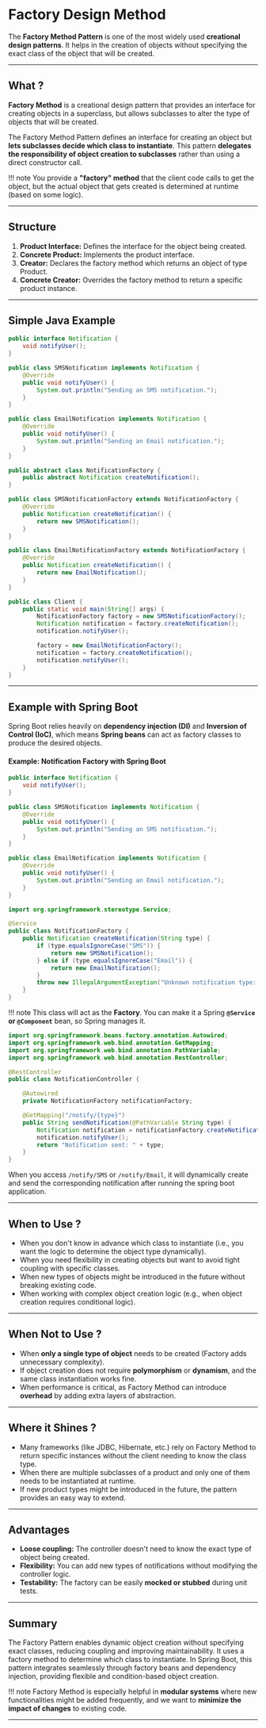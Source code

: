 # **Factory Design Method**

The **Factory Method Pattern** is one of the most widely used **creational design patterns**. It helps in the creation of objects without specifying the exact class of the object that will be created. 


---

## **What ?**

**Factory Method** is a creational design pattern that provides an interface for creating objects in a superclass, but allows subclasses to alter the type of objects that will be created.

The Factory Method Pattern defines an interface for creating an object but **lets subclasses decide which class to instantiate**. This pattern **delegates the responsibility of object creation to subclasses** rather than using a direct constructor call.

!!! note
    You provide a **"factory" method** that the client code calls to get the object, but the actual object that gets created is determined at runtime (based on some logic).

---

## **Structure**

1. **Product Interface:** Defines the interface for the object being created.
2. **Concrete Product:** Implements the product interface.
3. **Creator:** Declares the factory method which returns an object of type Product.
4. **Concrete Creator:** Overrides the factory method to return a specific product instance.

---

## **Simple Java Example**

```java title="Step-1: Define a Product Interface"
public interface Notification {
    void notifyUser();
}
```

```java title="Step-2: Create Concrete Implementations of the Product"
public class SMSNotification implements Notification {
    @Override
    public void notifyUser() {
        System.out.println("Sending an SMS notification.");
    }
}

public class EmailNotification implements Notification {
    @Override
    public void notifyUser() {
        System.out.println("Sending an Email notification.");
    }
}
```

```java title="Step-3: Create an Abstract Factory Class"
public abstract class NotificationFactory {
    public abstract Notification createNotification();
}
```

```java title="Step-4: Implement Concrete Factory Classes"
public class SMSNotificationFactory extends NotificationFactory {
    @Override
    public Notification createNotification() {
        return new SMSNotification();
    }
}

public class EmailNotificationFactory extends NotificationFactory {
    @Override
    public Notification createNotification() {
        return new EmailNotification();
    }
}
```

```java title="Step-5: Usage in Client Code"
public class Client {
    public static void main(String[] args) {
        NotificationFactory factory = new SMSNotificationFactory();
        Notification notification = factory.createNotification();
        notification.notifyUser();

        factory = new EmailNotificationFactory();
        notification = factory.createNotification();
        notification.notifyUser();
    }
}
```

---

## **Example with Spring Boot**

Spring Boot relies heavily on **dependency injection (DI)** and **Inversion of Control (IoC)**, which means **Spring beans** can act as factory classes to produce the desired objects.

#### **Example: Notification Factory with Spring Boot**

```java title="Define the Product Interface and Implementations (Same as Before)"
public interface Notification {
    void notifyUser();
}

public class SMSNotification implements Notification {
    @Override
    public void notifyUser() {
        System.out.println("Sending an SMS notification.");
    }
}

public class EmailNotification implements Notification {
    @Override
    public void notifyUser() {
        System.out.println("Sending an Email notification.");
    }
}
```

```java title="Create a Spring Factory Class"
import org.springframework.stereotype.Service;

@Service
public class NotificationFactory {
    public Notification createNotification(String type) {
        if (type.equalsIgnoreCase("SMS")) {
            return new SMSNotification();
        } else if (type.equalsIgnoreCase("Email")) {
            return new EmailNotification();
        }
        throw new IllegalArgumentException("Unknown notification type: " + type);
    }
}
```

!!! note
    This class will act as the **Factory**. You can make it a Spring **`@Service` or `@Component`** bean, so Spring manages it.

```java title="Use the Factory Class in a Spring Controller"
import org.springframework.beans.factory.annotation.Autowired;
import org.springframework.web.bind.annotation.GetMapping;
import org.springframework.web.bind.annotation.PathVariable;
import org.springframework.web.bind.annotation.RestController;

@RestController
public class NotificationController {

    @Autowired
    private NotificationFactory notificationFactory;

    @GetMapping("/notify/{type}")
    public String sendNotification(@PathVariable String type) {
        Notification notification = notificationFactory.createNotification(type);
        notification.notifyUser();
        return "Notification sent: " + type;
    }
}
```

When you access `/notify/SMS` or `/notify/Email`, it will dynamically create and send the corresponding notification after running the spring boot application.

---

## **When to Use ?**
- When you don't know in advance which class to instantiate (i.e., you want the logic to determine the object type dynamically).
- When you need flexibility in creating objects but want to avoid tight coupling with specific classes.
- When new types of objects might be introduced in the future without breaking existing code.
- When working with complex object creation logic (e.g., when object creation requires conditional logic).

---

## **When Not to Use ?**
- When **only a single type of object** needs to be created (Factory adds unnecessary complexity).
- If object creation does not require **polymorphism** or **dynamism**, and the same class instantiation works fine.
- When performance is critical, as Factory Method can introduce **overhead** by adding extra layers of abstraction.

---

## **Where it Shines ?**
- Many frameworks (like JDBC, Hibernate, etc.) rely on Factory Method to return specific instances without the client needing to know the class type.
- When there are multiple subclasses of a product and only one of them needs to be instantiated at runtime.
- If new product types might be introduced in the future, the pattern provides an easy way to extend.

---

## **Advantages**
- **Loose coupling:** The controller doesn't need to know the exact type of object being created.
- **Flexibility:** You can add new types of notifications without modifying the controller logic.
- **Testability:** The factory can be easily **mocked or stubbed** during unit tests.

---

## **Summary**

The Factory Pattern enables dynamic object creation without specifying exact classes, reducing coupling and improving maintainability. It uses a factory method to determine which class to instantiate. In Spring Boot, this pattern integrates seamlessly through factory beans and dependency injection, providing flexible and condition-based object creation.

!!! note
    Factory Method is especially helpful in **modular systems** where new functionalities might be added frequently, and we want to **minimize the impact of changes** to existing code.

---